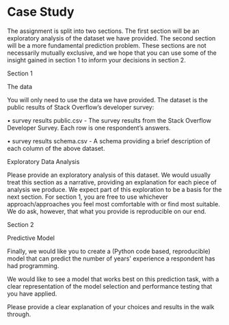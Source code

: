 # Case Study

The assignment is split into two sections. The first section will be an exploratory analysis of the dataset we have provided. The second
section will be a more fundamental prediction problem. These sections are not necessarily mutually exclusive, and we hope that you
can use some of the insight gained in section 1 to inform your decisions in section 2.

Section 1

The data

You will only need to use the data we have provided. The dataset is the public results of Stack Overflow’s developer survey:

• survey results public.csv - The survey results from the Stack Overflow Developer Survey. Each row is one respondent’s answers.

• survey results schema.csv - A schema providing a brief description of each column of the above dataset.

Exploratory Data Analysis

Please provide an exploratory analysis of this dataset. We would usually treat this section as a narrative, providing an explanation for
each piece of analysis we produce. We expect part of this exploration to be a basis for the next section. For section 1, you are free to
use whichever approach/approaches you feel most comfortable with or find most suitable. We do ask, however, that what you
provide is reproducible on our end.

Section 2

Predictive Model

Finally, we would like you to create a (Python code based, reproducible) model that can predict the number of years'
experience a respondent has had programming.

We would like to see a model that works best on this prediction task, with a clear representation of the model selection and
performance testing that you have applied.

Please provide a clear explanation of your choices and results in the walk through.
